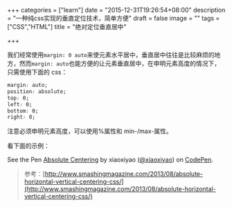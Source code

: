 +++
categories = ["learn"]
date = "2015-12-31T19:26:54+08:00"
description = "一种纯css实现的垂直定位技术，简单方便"
draft = false
image = ""
tags = ["CSS","HTML"]
title = "绝对定位垂直居中"

+++

我们经常使用`margin: 0 auto`来使元素水平居中，垂直居中往往是比较麻烦的地方，然而`margin: auto`也能方便的让元素垂直居中，在申明元素高度的情况下，只需使用下面的 css：

```css
margin: auto;
position: absolute;
top: 0;
left: 0;
bottom: 0;
right: 0;
```

注意必须申明元素高度，可以使用%属性和 min-/max-属性。

看下面的示例：

<p data-height="268" data-theme-id="0" data-slug-hash="GoNbmP" data-default-tab="result" data-user="xiaoxiyao" class='codepen'>See the Pen <a href='http://codepen.io/xiaoxiyao/pen/GoNbmP/'>Absolute Centering</a> by xiaoxiyao (<a href='http://codepen.io/xiaoxiyao'>@xiaoxiyao</a>) on <a href='http://codepen.io'>CodePen</a>.</p>
<script async src="//assets.codepen.io/assets/embed/ei.js"></script>

> 参考：[http://www.smashingmagazine.com/2013/08/absolute-horizontal-vertical-centering-css/](http://www.smashingmagazine.com/2013/08/absolute-horizontal-vertical-centering-css/)
